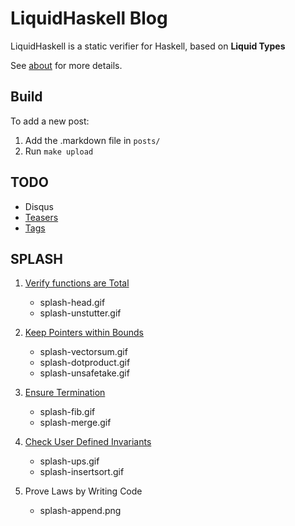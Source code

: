 # LiquidHaskell Blog

LiquidHaskell is a static verifier for Haskell, based on **Liquid Types**

See [about](about.md) for more details.

## Build

To add a new post:

1. Add the .markdown file in `posts/`
2. Run `make upload`

## TODO

- Disqus
- [Teasers](https://jaspervdj.be/hakyll/tutorials/using-teasers-in-hakyll.html)
- [Tags](https://javran.github.io/posts/2014-03-01-add-tags-to-your-hakyll-blog.html)

## SPLASH

1. [Verify functions are Total](tests/todo/splash-total.hs)
   + splash-head.gif 
   + splash-unstutter.gif 

2. [Keep Pointers within Bounds](tests/todo/splash-vector.hs) 
   + splash-vectorsum.gif 
   + splash-dotproduct.gif
   + splash-unsafetake.gif

3. [Ensure Termination](tests/todo/splash-total.hs)
   + splash-fib.gif
   + splash-merge.gif 

4. [Check User Defined Invariants](tests/todo/splash-total.hs)
   + splash-ups.gif 
   + splash-insertsort.gif 
 
5. Prove Laws by Writing Code
   + splash-append.png 
